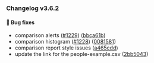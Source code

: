 ### Changelog v3.6.2


#### 🐛 Bug fixes

* comparison alerts ([#1229](https://github.com/ydataai/pandas-profiling/issues/1229)) ([bbca61b](https://github.com/ydataai/pandas-profiling/commit/bbca61b0b5e109563aee88a245d6b776d1b65d9b))
* comparison histogram ([#1228](https://github.com/ydataai/pandas-profiling/issues/1228)) ([0081581](https://github.com/ydataai/pandas-profiling/commit/0081581c67d0667ad869677a5b9b29d276d5a461))
* comparison report style issues ([a465cdd](https://github.com/ydataai/pandas-profiling/commit/a465cddc88091ed99485b7e34d4c037faf37f6d3))
* update the link for the people-example.csv ([2bb5043](https://github.com/ydataai/pandas-profiling/commit/2bb5043fd147a289cfe54a9feddcb9693275e13d))